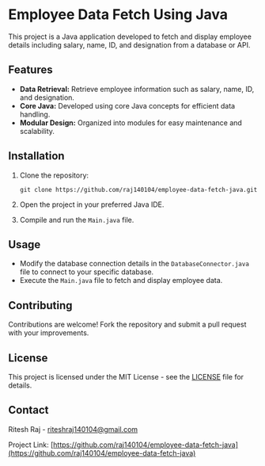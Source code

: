 # Employee Data Fetch Using Java

This project is a Java application developed to fetch and display employee details including salary, name, ID, and designation from a database or API.

## Features

- **Data Retrieval:** Retrieve employee information such as salary, name, ID, and designation.
- **Core Java:** Developed using core Java concepts for efficient data handling.
- **Modular Design:** Organized into modules for easy maintenance and scalability.

## Installation

1. Clone the repository:
   ```
   git clone https://github.com/raj140104/employee-data-fetch-java.git
   ```
   
2. Open the project in your preferred Java IDE.

3. Compile and run the `Main.java` file.

## Usage

- Modify the database connection details in the `DatabaseConnector.java` file to connect to your specific database.
- Execute the `Main.java` file to fetch and display employee data.

## Contributing

Contributions are welcome! Fork the repository and submit a pull request with your improvements.

## License

This project is licensed under the MIT License - see the [LICENSE](LICENSE) file for details.

## Contact

Ritesh Raj - riteshraj140104@gmail.com

Project Link: [https://github.com/raj140104/employee-data-fetch-java](https://github.com/raj140104/employee-data-fetch-java)
